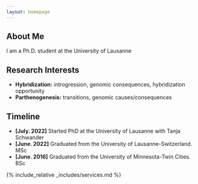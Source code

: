 ```yaml
---
layout: homepage
---
```


## About Me

I am a Ph.D. student at the University of Lausanne  

## Research Interests

- **Hybridization:** introgression, genomic consequences, hybridization opportunity
- **Parthenogenesis:** transitions, genomic causes/consequences

## Timeline

- **[July. 2022]** Started PhD at the University of Lausanne with Tanja Schwander
- **[June. 2022]** Graduated from the University of Lausanne-Switzerland. MSc
- **[June. 2016]** Graduated from the University of Minnesota-Twin Cities. BSc



{% include_relative _includes/services.md %}
